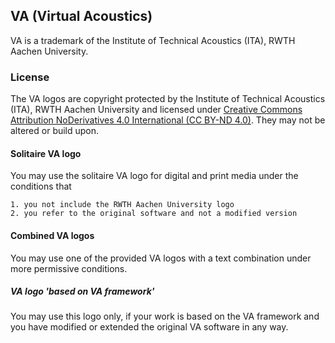 ## VA (Virtual Acoustics)

VA is a trademark of the Institute of Technical Acoustics (ITA), RWTH Aachen University.


### License

The VA logos are copyright protected by the Institute of Technical Acoustics (ITA), RWTH Aachen University and licensed under [Creative Commons Attribution NoDerivatives 4.0 International (CC BY-ND 4.0)](https://creativecommons.org/licenses/by-nd/4.0/legalcode). They may not be altered or build upon.


#### Solitaire VA logo

You may use the solitaire VA logo for digital and print media under the conditions that

	1. you not include the RWTH Aachen University logo
	2. you refer to the original software and not a modified version


#### Combined VA logos

You may use one of the provided VA logos with a text combination under more permissive conditions.


##### VA logo 'based on VA framework'

You may use this logo only, if your work is based on the VA framework and you have modified or extended the original VA software in any way.
